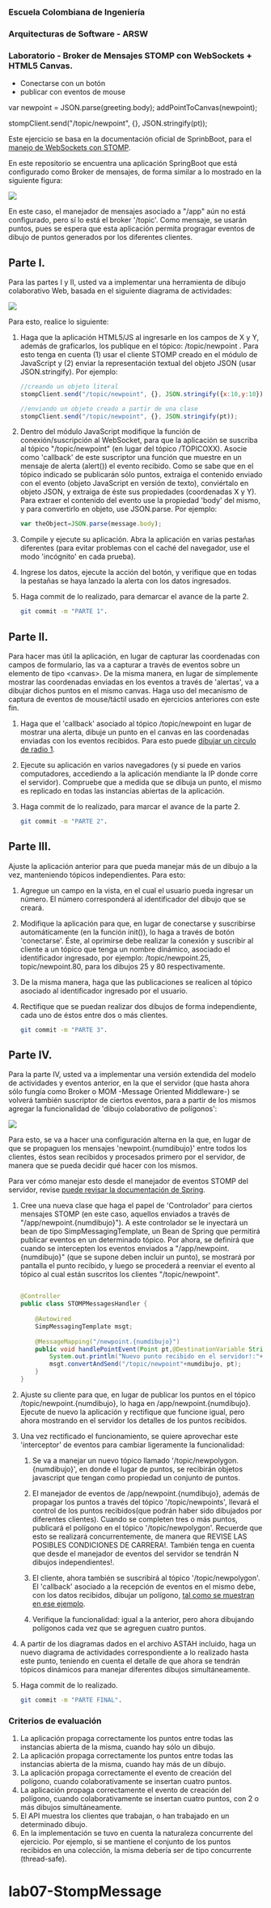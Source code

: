 ### Escuela Colombiana de Ingeniería
### Arquitecturas de Software - ARSW
### Laboratorio - Broker de Mensajes STOMP con WebSockets + HTML5 Canvas.



- Conectarse con un botón
- publicar con eventos de mouse

var newpoint = JSON.parse(greeting.body);
                addPointToCanvas(newpoint);


stompClient.send("/topic/newpoint", {}, JSON.stringify(pt));  				


Este ejercicio se basa en la documentación oficial de SprinbBoot, para el [manejo de WebSockets con STOMP](https://spring.io/guides/gs/messaging-stomp-websocket/).

En este repositorio se encuentra una aplicación SpringBoot que está configurado como Broker de mensajes, de forma similar a lo mostrado en la siguiente figura:

![](https://docs.spring.io/spring/docs/current/spring-framework-reference/images/message-flow-simple-broker.png)

En este caso, el manejador de mensajes asociado a "/app" aún no está configurado, pero sí lo está el broker '/topic'. Como mensaje, se usarán puntos, pues se espera que esta aplicación permita progragar eventos de dibujo de puntos generados por los diferentes clientes.

## Parte I.

Para las partes I y II, usted va a implementar una herramienta de dibujo colaborativo Web, basada en el siguiente diagrama de actividades:

![](img/P1-AD.png)

Para esto, realice lo siguiente:

1. Haga que la aplicación HTML5/JS al ingresarle en los campos de X y Y, además de graficarlos, los publique en el tópico: /topic/newpoint . Para esto tenga en cuenta (1) usar el cliente STOMP creado en el módulo de JavaScript y (2) enviar la representación textual del objeto JSON (usar JSON.stringify). Por ejemplo:

	```javascript
	//creando un objeto literal
	stompClient.send("/topic/newpoint", {}, JSON.stringify({x:10,y:10}));
	```

	```javascript
	//enviando un objeto creado a partir de una clase
	stompClient.send("/topic/newpoint", {}, JSON.stringify(pt)); 
	```

2. Dentro del módulo JavaScript modifique la función de conexión/suscripción al WebSocket, para que la aplicación se suscriba al tópico "/topic/newpoint" (en lugar del tópico /TOPICOXX). Asocie como 'callback' de este suscriptor una función que muestre en un mensaje de alerta (alert()) el evento recibido. Como se sabe que en el tópico indicado se publicarán sólo puntos, extraiga el contenido enviado con el evento (objeto JavaScript en versión de texto), conviértalo en objeto JSON, y extraiga de éste sus propiedades (coordenadas X y Y). Para extraer el contenido del evento use la propiedad 'body' del mismo, y para convertirlo en objeto, use JSON.parse. Por ejemplo:

	```javascript
	var theObject=JSON.parse(message.body);
	```
3. Compile y ejecute su aplicación. Abra la aplicación en varias pestañas diferentes (para evitar problemas con el caché del navegador, use el modo 'incógnito' en cada prueba).
4. Ingrese los datos, ejecute la acción del botón, y verifique que en todas la pestañas se haya lanzado la alerta con los datos ingresados.

5. Haga commit de lo realizado, para demarcar el avance de la parte 2.

	```bash
	git commit -m "PARTE 1".
	```


## Parte II.

Para hacer mas útil la aplicación, en lugar de capturar las coordenadas con campos de formulario, las va a capturar a través de eventos sobre un elemento de tipo \<canvas>. De la misma manera, en lugar de simplemente mostrar las coordenadas enviadas en los eventos a través de 'alertas', va a dibujar dichos puntos en el mismo canvas. Haga uso del mecanismo de captura de eventos de mouse/táctil usado en ejercicios anteriores con este fin.

1. Haga que el 'callback' asociado al tópico /topic/newpoint en lugar de mostrar una alerta, dibuje un punto en el canvas en las coordenadas enviadas con los eventos recibidos. Para esto puede [dibujar un círculo de radio 1](http://www.w3schools.com/html/html5_canvas.asp).
4. Ejecute su aplicación en varios navegadores (y si puede en varios computadores, accediendo a la aplicación mendiante la IP donde corre el servidor). Compruebe que a medida que se dibuja un punto, el mismo es replicado en todas las instancias abiertas de la aplicación.

5. Haga commit de lo realizado, para marcar el avance de la parte 2.

	```bash
	git commit -m "PARTE 2".
	```

## Parte III.

Ajuste la aplicación anterior para que pueda manejar más de un dibujo a la vez, manteniendo tópicos independientes. Para esto:

1. Agregue un campo en la vista, en el cual el usuario pueda ingresar un número. El número corresponderá al identificador del dibujo que se creará.
2. Modifique la aplicación para que, en lugar de conectarse y suscribirse automáticamente (en la función init()), lo haga a través de botón 'conectarse'. Éste, al oprimirse debe realizar la conexión y suscribir al cliente a un tópico que tenga un nombre dinámico, asociado el identificador ingresado, por ejemplo: /topic/newpoint.25, topic/newpoint.80, para los dibujos 25 y 80 respectivamente.
3. De la misma manera, haga que las publicaciones se realicen al tópico asociado al identificador ingresado por el usuario.
4. Rectifique que se puedan realizar dos dibujos de forma independiente, cada uno de éstos entre dos o más clientes.

	```bash
	git commit -m "PARTE 3".
	```


## Parte IV.

Para la parte IV, usted va  a implementar una versión extendida del modelo de actividades y eventos anterior, en la que el servidor (que hasta ahora sólo fungía como Broker o MOM -Message Oriented Middleware-) se volverá también suscriptor de ciertos eventos, para a partir de los mismos agregar la funcionalidad de 'dibujo colaborativo de polígonos':

![](img/P2-AD.png)

Para esto, se va a hacer una configuración alterna en la que, en lugar de que se propaguen los mensajes 'newpoint.{numdibujo}' entre todos los clientes, éstos sean recibidos y procesados primero por el servidor, de manera que se pueda decidir qué hacer con los mismos. 

Para ver cómo manejar esto desde el manejador de eventos STOMP del servidor, revise [puede revisar la documentación de Spring](https://docs.spring.io/spring/docs/current/spring-framework-reference/web.html#websocket-stomp-destination-separator).


1. Cree una nueva clase que haga el papel de 'Controlador' para ciertos mensajes STOMP (en este caso, aquellos enviados a través de "/app/newpoint.{numdibujo}"). A este controlador se le inyectará un bean de tipo SimpMessagingTemplate, un Bean de Spring que permitirá publicar eventos en un determinado tópico. Por ahora, se definirá que cuando se intercepten los eventos enviados a "/app/newpoint.{numdibujo}" (que se supone deben incluir un punto), se mostrará por pantalla el punto recibido, y luego se procederá a reenviar el evento al tópico al cual están suscritos los clientes "/topic/newpoint".

	```java
	
	@Controller
	public class STOMPMessagesHandler {
		
		@Autowired
		SimpMessagingTemplate msgt;
	    
		@MessageMapping("/newpoint.{numdibujo}")    
		public void handlePointEvent(Point pt,@DestinationVariable String numdibujo) throws Exception {
			System.out.println("Nuevo punto recibido en el servidor!:"+pt);
			msgt.convertAndSend("/topic/newpoint"+numdibujo, pt);
		}
	}

	```

2. Ajuste su cliente para que, en lugar de publicar los puntos en el tópico /topic/newpoint.{numdibujo}, lo haga en /app/newpoint.{numdibujo}. Ejecute de nuevo la aplicación y rectifique que funcione igual, pero ahora mostrando en el servidor los detalles de los puntos recibidos.

3. Una vez rectificado el funcionamiento, se quiere aprovechar este 'interceptor' de eventos para cambiar ligeramente la funcionalidad:

	1. Se va a manejar un nuevo tópico llamado '/topic/newpolygon.{numdibujo}', en donde el lugar de puntos, se recibirán objetos javascript que tengan como propiedad un conjunto de puntos.
	2. El manejador de eventos de /app/newpoint.{numdibujo}, además de propagar los puntos a través del tópico '/topic/newpoints', llevará el control de los puntos recibidos(que podrán haber sido dibujados por diferentes clientes). Cuando se completen tres o más puntos, publicará el polígono en el tópico '/topic/newpolygon'. Recuerde que esto se realizará concurrentemente, de manera que REVISE LAS POSIBLES CONDICIONES DE CARRERA!. También tenga en cuenta que desde el manejador de eventos del servidor se tendrán N dibujos independientes!.

	3. El cliente, ahora también se suscribirá al tópico '/topic/newpolygon'. El 'callback' asociado a la recepción de eventos en el mismo debe, con los datos recibidos, dibujar un polígono, [tal como se muestran en ese ejemplo](http://www.arungudelli.com/html5/html5-canvas-polygon/).
	4. Verifique la funcionalidad: igual a la anterior, pero ahora dibujando polígonos cada vez que se agreguen cuatro puntos.
	
	
5. A partir de los diagramas dados en el archivo ASTAH incluido, haga un nuevo diagrama de actividades correspondiente a lo realizado hasta este punto, teniendo en cuenta el detalle de que ahora se tendrán tópicos dinámicos para manejar diferentes dibujos simultáneamente.

5. Haga commit de lo realizado.

	```bash
	git commit -m "PARTE FINAL".
	```	



### Criterios de evaluación

1. La aplicación propaga correctamente los puntos entre todas las instancias abierta de la misma, cuando hay sólo un dibujo.
2. La aplicación propaga correctamente los puntos entre todas las instancias abierta de la misma, cuando hay más de un dibujo.
3. La aplicación propaga correctamente el evento de creación del polígono, cuando colaborativamente se insertan cuatro puntos.
4. La aplicación propaga correctamente el evento de creación del polígono, cuando colaborativamente se insertan cuatro puntos, con 2 o más dibujos simultáneamente.
5. El API muestra los clientes que trabajan, o han trabajado en un determinado dibujo.
4. En la implementación se tuvo en cuenta la naturaleza concurrente del ejercicio. Por ejemplo, si se mantiene el conjunto de los puntos recibidos en una colección, la misma debería ser de tipo concurrente (thread-safe).
# lab07-StompMessage
